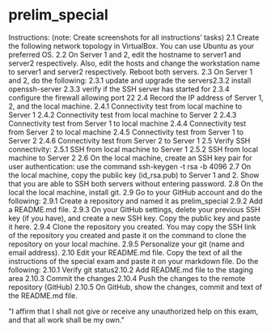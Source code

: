 # prelim_special
Instructions: (note: Create screenshots for all instructions’ tasks)
2.1 Create the following network topology in VirtualBox. You can use Ubuntu as your preferred OS. 
2.2 On Server 1 and 2, edit the hostname to server1 and server2 respectively. Also, edit the hosts and change the workstation name to server1 and server2 respectively. Reboot both servers. 
2.3 On Server 1 and 2, do the following:
2.3.1   update and upgrade the servers2.3.2   install openssh-server
2.3.3   verify if the SSH server has started for
2.3.4   configure the firewall allowing port 22
2.4 Record the IP address of Server 1, 2, and the local machine. 
2.4.1   Connectivity test from local machine to Server 1
2.4.2   Connectivity test from local machine to Server 2
2.4.3   Connectivity test from Server 1 to local machine
2.4.4   Connectivity test from Server 2 to local machine
2.4.5   Connectivity test from Server 1 to Server 2
2.4.6   Connectivity test from Server 2 to Server 1
2.5 Verify SSH connectivity:
2.5.1   SSH from local machine to Server 1
2.5.2   SSH from local machine to Server 2
2.6 On the local machine, create an SSH key pair for user authentication: use the command ssh-keygen -t rsa -b 4096
2.7 On the local machine, copy the public key (id_rsa.pub) to Server 1 and 2. Show that you are able to SSH both servers without entering password. 
2.8 On the local the local machine, install git. 
2.9 Go to your GitHub account and do the following: 
2.9.1   Create a repository and named it as prelim_special
2.9.2   Add a README.md file. 
2.9.3   On your GitHub settings, delete your previous SSH key (if you have), and create a new SSH key. Copy the public key and paste it here. 
2.9.4   Clone the repository you created. You may copy the SSH link of the repository you created and paste it on the command to clone the repository on your local machine. 
2.9.5   Personalize your git (name and email address). 
2.10    Edit your README.md file. Copy the text of all the instructions of the special exam and paste it on your markdown file. Do the following:
2.10.1 Verify git status2.10.2 Add README.md file to the staging area
2.10.3 Commit the changes
2.10.4 Push the changes to the remote repository (GitHub)
2.10.5 On GitHub, show the changes, commit and text of the README.md file.

 "I affirm that I shall not give or receive any unauthorized help on this exam, and that all work shall be my own."
